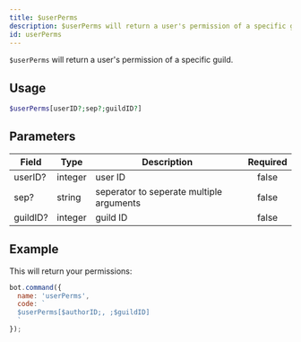 ```yaml
---
title: $userPerms 
description: $userPerms will return a user's permission of a specific guild.
id: userPerms
---
```


`$userPerms` will return a user's permission of a specific guild.

## Usage

```php
$userPerms[userID?;sep?;guildID?]
```

## Parameters 


| Field    | Type    | Description                              | Required |
| -------- | ------- | ---------------------------------------- |:--------:|
| userID?  | integer | user ID                                  |    false    |
| sep?     | string  | seperator to seperate multiple arguments |    false    |
| guildID? | integer | guild ID                                 |    false    |


## Example

This will return your permissions:

```javascript
bot.command({
  name: 'userPerms',
  code: `
  $userPerms[$authorID;, ;$guildID]
  `
});
```
